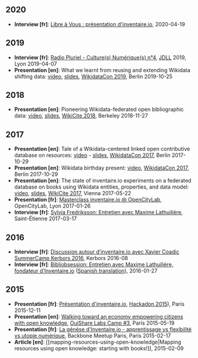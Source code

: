 <!-- LANG:EN, title="Blog"-->

## 2020
* **Interview [fr]**: [Libre à Vous : présentation d'inventaire.io](https://cause-commune.fm/podcast/66-framabook-inventaire-surveillance/), 2020-04-19

## 2019
* **Interview [fr]**: [Radio Pluriel - Culture(s) Numérique(s) n°4](https://www.mixcloud.com/cultures-numeriques/radio-pluriel-cultures-num%C3%A9riques-num%C3%A9ro-004-jdll-2019-mots-de-passe-et-inventaireio/), [JDLL](https://jdll.org) 2019, Lyon 2019-04-07
* **Presentation [en]**: What we learnt from reusing and extending Wikidata shifting data: [video](https://media.ccc.de/v/wikidatacon2019-1059-inventaire_what_we_learnt_from_reusing_and_extending_wikidata_shifting_data), [slides](https://hack.allmende.io/p/inventaire-wikidatacon-2019#/), [WikidataCon 2019](https://www.wikidata.org/wiki/Wikidata:WikidataCon_2019), Berlin 2019-10-25 

## 2018
* **Presentation [en]**: Pioneering Wikidata-federated open bibliographic data: [video](https://www.youtube.com/watch?v=4CZDJ2uHrTk&t=3864), [slides](https://inventaire.github.io/wikicite-2018), [WikiCite 2018](https://meta.wikimedia.org/wiki/WikiCite_2018), Berkeley 2018-11-27

## 2017
* **Presentation [en]**: Tale of a Wikidata-centered linked open contributive database on resources: [video](https://www.youtube.com/watch?v=nlxWy8ombEM) - [slides](https://hackmd.io/p/SJGdXy-RZ), [WikidataCon 2017](https://www.wikidata.org/wiki/Wikidata:WikidataCon_2017), Berlin 2017-10-29
* **Presentation [en]**: Wikidata birthday present: [video](https://media.ccc.de/v/wikidatacon2017-10042-birthday_celebration_demo_of_presents#video&t=2090), [WikidataCon 2017](https://www.wikidata.org/wiki/Wikidata:WikidataCon_2017), Berlin 2017-10-29
* **Presentation [en]**: The state of inventaire.io experiments on a federated database on books using Wikidata entities, properties, and data model: [video](https://www.youtube.com/watch?v=1pMHSghEM7A&t=8h42m52s), [slides](https://github.com/inventaire/wikicite), [WikiCite 2017](https://meta.wikimedia.org/wiki/WikiCite_2017), Vienna 2017-05-22
* **Presentation [fr]**: [Masterclass inventaire.io @ OpenCityLab](https://www.youtube.com/watch?v=wBlFTNbErUY&list=PLcBPANOv7L2Tm5cKOj8_fh9JHuPuHErpx&index=4), OpenCityLab, Lyon 2017-01-26
* **Interview [fr]**: [Sylvia Fredriksson: Entretien avec Maxime Lathuilière](https://soundcloud.com/sylviafredriksson/sets/maxime-lathuiliere), Saint-Étienne 2017-03-17

## 2016
* **Interview [fr]**: [Discussion autour d’inventaire.io avec Xavier Coadic](https://videos.lescommuns.org/videos/watch/b37919b3-46b8-4ba2-a643-06643bbb6e92) [SummerCamp Kerbors 2016](https://movilab.org/index.php?title=IndieCamp_Kerbors_2016), Kerbors 2016-08
* **Interview [fr]**: [Bibliobsession: Entretien avec Maxime Lathuilière, fondateur d’Inventaire.io](http://www.bibliobsession.net/2016/01/27/entretien-maxime-lathuiliere-fondateur-dinventaire-io/) ([Spanish translation](https://diarium.usal.es/experimentrado/pasarelas/en-espanol/bibliobsession/entrevista-con-maxime-lathuiliere-fundador-de-inventaire-io/)), 2016-01-27

## 2015
* **Presentation [fr]**: [Présentation d'inventaire.io](https://vimeo.com/156065434), [Hackadon 2015](https://hackadon.org/)), Paris 2015-12-11
* **Presentation [en]**: [Walking toward an economy empowering citizens with open knowledge](https://www.youtube.com/watch?v=LZgWXEShJoY), [OuiShare Labs Camp #3](https://web.archive.org/web/20151125031400/http://camp.ouisharelabs.net/2015/), Paris 2015-05-19
* **Presentation [fr]**: [La génèse d'Inventaire.io - apprentissage vs flexibilité vs utopie numérique](https://www.youtube.com/watch?v=PGmWI2ra_Hg), Backbone Meetup Paris, Paris 2015-02-17
* **Article [en]**: [[mapping-resources-using-open-knowledge|Mapping resources using open knowledge: starting with books!]], 2015-02-09